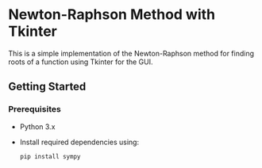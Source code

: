 # Newton-Raphson Method with Tkinter

This is a simple implementation of the Newton-Raphson method for finding roots of a function using Tkinter for the GUI.

## Getting Started

### Prerequisites

- Python 3.x
- Install required dependencies using:

  ```bash
  pip install sympy
